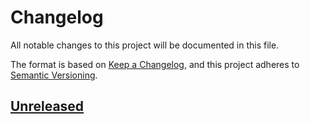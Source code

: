 # Changelog
All notable changes to this project will be documented in this file.

The format is based on [Keep a Changelog](https://keepachangelog.com/en/1.0.0/),
and this project adheres to [Semantic Versioning](https://semver.org/spec/v2.0.0.html).

## [Unreleased]

[Unreleased]: https://github.com/lanceccraig/muscat/compare/0.1.0...HEAD
[0.1.0]: https://github.com/lanceccraig/muscat/releases/tag/0.1.0

